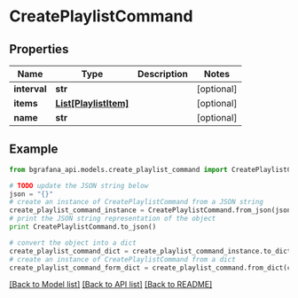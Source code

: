 # CreatePlaylistCommand


## Properties
Name | Type | Description | Notes
------------ | ------------- | ------------- | -------------
**interval** | **str** |  | [optional] 
**items** | [**List[PlaylistItem]**](PlaylistItem.md) |  | [optional] 
**name** | **str** |  | [optional] 

## Example

```python
from bgrafana_api.models.create_playlist_command import CreatePlaylistCommand

# TODO update the JSON string below
json = "{}"
# create an instance of CreatePlaylistCommand from a JSON string
create_playlist_command_instance = CreatePlaylistCommand.from_json(json)
# print the JSON string representation of the object
print CreatePlaylistCommand.to_json()

# convert the object into a dict
create_playlist_command_dict = create_playlist_command_instance.to_dict()
# create an instance of CreatePlaylistCommand from a dict
create_playlist_command_form_dict = create_playlist_command.from_dict(create_playlist_command_dict)
```
[[Back to Model list]](../README.md#documentation-for-models) [[Back to API list]](../README.md#documentation-for-api-endpoints) [[Back to README]](../README.md)


